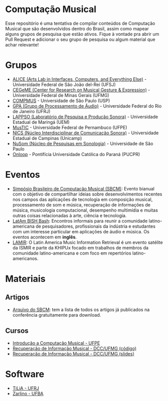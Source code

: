 # Computação Musical
Esse repositório é uma tentativa de compilar conteúdos de Computação
Musical que são desenvolvidos dentro do Brasil, assim como mapear alguns grupos
de pesquisa que estão ativos. Fique à vontade pra abrir um
Pull Request e adicionar o seu grupo de pesquisa ou algum material que achar
relevante!

# Grupos

* [ALICE (Arts Lab in Interfaces, Computers, and Everything Else)](https://alice.ufsj.edu.br/pt/about.html) - Universidade Federal de São João del-Rei (UFSJ)
* [CEGeME (Center for Research on Musical Gesture & Expression)](https://musica.ufmg.br/cegeme/) - Universidade Federal de Minas
  Gerais (UFMG)
* [COMPMUS](https://compmus.ime.usp.br/pt-br/) - Universidade de São Paulo (USP)
* [GPA (Grupo de Processamento de Áudio)](https://www.smt.ufrj.br/index.php/pt/) - Universidade Federal do Rio de Janeiro (UFRJ)
* [LAPPSO (Laboratório de Pesquisa e Produção Sonora)](http://www.dmc.uem.br/lappso/lappso/projetos/computacao-musical) -
  Universidade Estadual de Maringá (UEM)
* [MusTIC](https://mustic.cin.ufpe.br/) - Universidade Federal de Pernambuco
  (UFPE)
* [NICS (Núcleo Interdisciplinar de Comunicação Sonora)](https://www.nics.unicamp.br/) - Universidade Estadual de Campinas (Unicamp)
* [NuSom (Núcleo de Pesquisas em Sonologia)](https://nusom.eca.usp.br/) - Universidade de São Paulo
* [Onloop](https://www.ppgia.pucpr.br/pt/?q=node/241) - Pontifícia Universidade Católica do Paraná (PUCPR)

# Eventos

* [Simpósio Brasileiro de Computação Musical (SBCM)](https://www.sbc.org.br/2-uncategorised/1811-sbcm-simposio-brasileiro-de-computacao-musical): Evento bianual com o objetivo de compartilhar ideias sobre desenvolvimentos recentes nos campos das aplicações de tecnologia em composição musical, processamento de som e música, recuperação de informações de música, musicologia computacional, desempenho multimídia e muitas outras coisas relacionadas à arte, ciência e tecnologia.
* [LatAm BISH Bash](https://www.meetup.com/pt-BR/bish-bash-latam/events/): Encontros informais para reunir a comunidade latino-americana de pesquisadores, profissionais da indústria e estudantes com um interesse particular em aplicações de áudio e música. Os eventos acontecem em **inglês**.
* [LAMIR](https://lamir-workshop.github.io): O Latin America Music Information Retrieval é um evento satélite da ISMIR e parte da KHIPUx focado em trabalhos de membros da comunidade latino-americana e com foco em repertórios latino-americanos.

# Materiais
## Artigos
* [Arquivo do SBCM](https://compmus.ime.usp.br/sbcm/): tem a lista de todos
  os artigos já publicados na conferência gratuitamente para download.

## Cursos
* [Introdução a Computação Musical - UFPE](https://github.com/mustic-cin/computacao-musical-ufpe)
* [Recuperação de Informação Musical - DCC/UFMG (código)](https://github.com/flaviovdf/musica)
* [Recuperação de Informação Musical - DCC/UFMG (slides)](https://drive.google.com/drive/folders/1BTbgNaug9_yWKavxnnR2IrEVgoU3BLxC)

# Software
* [TiLiA - UFRJ](https://tilia-app.com/)
* [Zarlino - UFBA](https://zsuite.sampaio.me/pt-br/)
